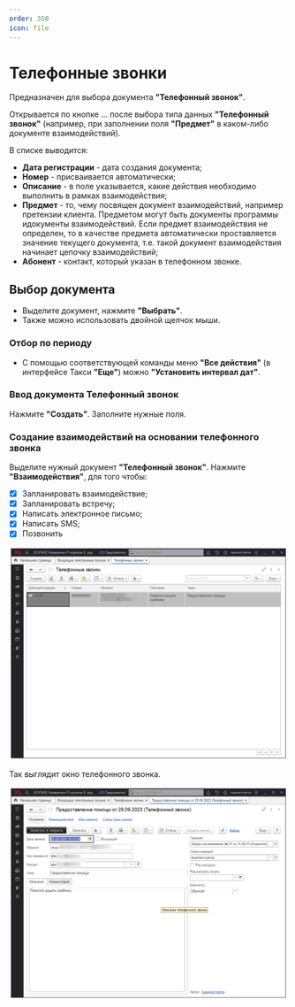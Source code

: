 ```yaml
---
order: 350
icon: file
---
```


# Телефонные звонки

Предназначен для выбора документа **"Телефонный звонок"**.

Открывается по кнопке ... после выбора типа данных **"Телефонный звонок"** (например, при заполнении поля **"Предмет"** в каком-либо документе взаимодействий).

В списке выводится:  

* **Дата регистрации** - дата создания документа;  
* **Номер** - присваивается автоматически;  
* **Описание** - в поле указывается, какие действия необходимо выполнить в рамках взаимодействия;  
* **Предмет** - то, чему посвящен документ взаимодействий, например претензии клиента. Предметом могут быть документы программы идокументы взаимодействий. Если предмет взаимодействия не определен, то в качестве предмета автоматически проставляется значение текущего документа, т.е. такой документ взаимодействия начинает цепочку взаимодействий;  
* **Абонент** - контакт, который указан в телефонном звонке. 

## Выбор документа

* Выделите документ, нажмите **"Выбрать"**.
* Также можно использовать двойной щелчок мыши.

### Отбор по периоду

* С помощью соответствующей команды меню **"Все действия"** (в интерфейсе Такси **"Еще"**) можно **"Установить интервал дат"**.

### Ввод документа Телефонный звонок

Нажмите **"Создать"**. Заполните нужные поля.

### Создание взаимодействий на основании телефонного звонка

Выделите нужный документ **"Телефонный звонок"**. Нажмите **"Взаимодействия"**, для того чтобы:

* [x] Запланировать взаимодействие;
* [x] Запланировать встречу;
* [x] Написать электронное письмо;
* [x] Написать SMS;
* [x] Позвонить

![01_ТелефонныеЗвонки](static/01_ТелефонныеЗвонки.png)

Так выглядит окно телефонного звонка.

![02_ТелефонныеЗвонки](static/02_ТелефонныеЗвонки.png)

